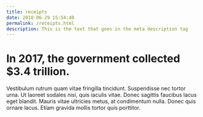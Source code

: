 ```yaml
---
title: receipts
date: 2018-06-29 15:54:40
permalink: /receipts.html
description: This is the text that goes in the meta description tag
---
```


# In 2017, the government collected <span class="strong">$3.4 trillion</span>.

<p id="lead-in">Vestibulum rutrum quam vitae fringilla tincidunt. Suspendisse nec tortor urna. Ut laoreet sodales nisi, quis iaculis vitae. Donec sagittis faucibus lacus eget blandit. Mauris vitae ultricies metus, at condimentum nulla. Donec quis ornare lacus. Etiam gravida mollis tortor quis porttitor.</p>

<div id="viz"></div>

<script src="/assets/receipts.js" />
